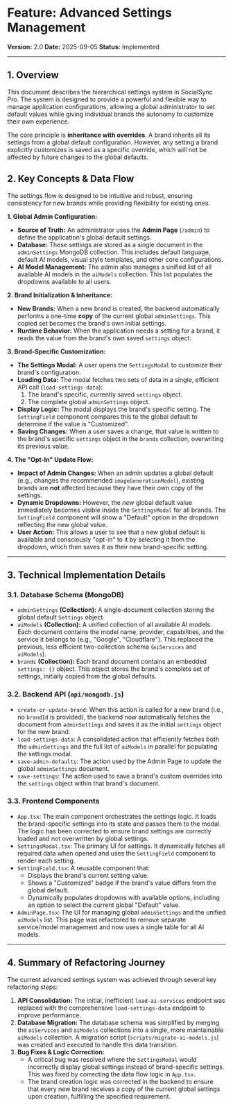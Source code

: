 # Feature: Advanced Settings Management

**Version:** 2.0
**Date:** 2025-09-05
**Status:** Implemented

---

## 1. Overview

This document describes the hierarchical settings system in SocialSync Pro. The system is designed to provide a powerful and flexible way to manage application configurations, allowing a global administrator to set default values while giving individual brands the autonomy to customize their own experience.

The core principle is **inheritance with overrides**. A brand inherits all its settings from a global default configuration. However, any setting a brand explicitly customizes is saved as a specific override, which will not be affected by future changes to the global defaults.

## 2. Key Concepts & Data Flow

The settings flow is designed to be intuitive and robust, ensuring consistency for new brands while providing flexibility for existing ones.

**1. Global Admin Configuration:**
-   **Source of Truth:** An administrator uses the **Admin Page** (`/admin`) to define the application's global default settings.
-   **Database:** These settings are stored as a single document in the `adminSettings` MongoDB collection. This includes default language, default AI models, visual style templates, and other core configurations.
-   **AI Model Management:** The admin also manages a unified list of all available AI models in the `aiModels` collection. This list populates the dropdowns available to all users.

**2. Brand Initialization & Inheritance:**
-   **New Brands:** When a new brand is created, the backend automatically performs a one-time **copy** of the current global `adminSettings`. This copied set becomes the brand's own initial settings.
-   **Runtime Behavior:** When the application needs a setting for a brand, it reads the value from the brand's own saved `settings` object.

**3. Brand-Specific Customization:**
-   **The Settings Modal:** A user opens the `SettingsModal` to customize their brand's configuration.
-   **Loading Data:** The modal fetches two sets of data in a single, efficient API call (`load-settings-data`):
    1.  The brand's specific, currently saved `settings` object.
    2.  The complete global `adminSettings` object.
-   **Display Logic:** The modal displays the brand's specific setting. The `SettingField` component compares this to the global default to determine if the value is "Customized".
-   **Saving Changes:** When a user saves a change, that value is written to the brand's specific `settings` object in the `brands` collection, overwriting its previous value.

**4. The "Opt-In" Update Flow:**
-   **Impact of Admin Changes:** When an admin updates a global default (e.g., changes the recommended `imageGenerationModel`), existing brands are **not** affected because they have their own copy of the settings.
-   **Dynamic Dropdowns:** However, the *new* global default value immediately becomes visible inside the `SettingsModal` for all brands. The `SettingField` component will show a "Default" option in the dropdown reflecting the new global value.
-   **User Action:** This allows a user to see that a new global default is available and consciously "opt-in" to it by selecting it from the dropdown, which then saves it as their new brand-specific setting.

---

## 3. Technical Implementation Details

### 3.1. Database Schema (MongoDB)

-   `adminSettings` **(Collection):** A single-document collection storing the global default `Settings` object.
-   `aiModels` **(Collection):** A unified collection of all available AI models. Each document contains the model name, provider, capabilities, and the service it belongs to (e.g., "Google", "Cloudflare"). This replaced the previous, less efficient two-collection schema (`aiServices` and `aiModels`).
-   `brands` **(Collection):** Each brand document contains an embedded `settings: {}` object. This object stores the brand's complete set of settings, initially copied from the global defaults.

### 3.2. Backend API (`api/mongodb.js`)

-   `create-or-update-brand`: When this action is called for a new brand (i.e., no `brandId` is provided), the backend now automatically fetches the document from `adminSettings` and saves it as the initial `settings` object for the new brand.
-   `load-settings-data`: A consolidated action that efficiently fetches both the `adminSettings` and the full list of `aiModels` in parallel for populating the settings modal.
-   `save-admin-defaults`: The action used by the Admin Page to update the global `adminSettings` document.
-   `save-settings`: The action used to save a brand's custom overrides into the `settings` object within that brand's document.

### 3.3. Frontend Components

-   `App.tsx`: The main component orchestrates the settings logic. It loads the brand-specific settings into its state and passes them to the modal. The logic has been corrected to ensure brand settings are correctly loaded and not overwritten by global settings.
-   `SettingsModal.tsx`: The primary UI for settings. It dynamically fetches all required data when opened and uses the `SettingField` component to render each setting.
-   `SettingField.tsx`: A reusable component that:
    -   Displays the brand's current setting value.
    -   Shows a "Customized" badge if the brand's value differs from the global default.
    -   Dynamically populates dropdowns with available options, including an option to select the current global "Default" value.
-   `AdminPage.tsx`: The UI for managing global `adminSettings` and the unified `aiModels` list. This page was refactored to remove separate service/model management and now uses a single table for all AI models.

---

## 4. Summary of Refactoring Journey

The current advanced settings system was achieved through several key refactoring steps:

1.  **API Consolidation:** The initial, inefficient `load-ai-services` endpoint was replaced with the comprehensive `load-settings-data` endpoint to improve performance.
2.  **Database Migration:** The database schema was simplified by merging the `aiServices` and `aiModels` collections into a single, more maintainable `aiModels` collection. A migration script (`scripts/migrate-ai-models.js`) was created and executed to handle this data transition.
3.  **Bug Fixes & Logic Correction:**
    -   A critical bug was resolved where the `SettingsModal` would incorrectly display global settings instead of brand-specific settings. This was fixed by correcting the data flow logic in `App.tsx`.
    -   The brand creation logic was corrected in the backend to ensure that every new brand receives a copy of the current global settings upon creation, fulfilling the specified requirement.